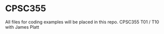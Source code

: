 # CPSC355
All files for coding examples will be placed in this repo. CPSC355 T01 / T10 with James Platt
